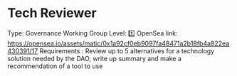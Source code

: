 # Tech Reviewer

Type: Governance Working Group
Level: 1️⃣
OpenSea link: https://opensea.io/assets/matic/0x1a92cf0eb9097fa48471a2b18fb4a822ea430391/17
Requirements : Review up to 5 alternatives for a technology solution needed by the DAO, write up summary and make a recommendation of a tool to use